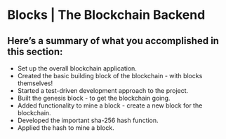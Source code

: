 # Blocks | The Blockchain Backend

## Here’s a summary of what you accomplished in this section:

- Set up the overall blockchain application.
- Created the basic building block of the blockchain - with blocks themselves!
- Started a test-driven development approach to the project.
- Built the genesis block - to get the blockchain going.
- Added functionality to mine a block - create a new block for the blockchain.
- Developed the important sha-256 hash function.
- Applied the hash to mine a block.